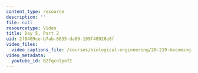 ```yaml
---
content_type: resource
description: ''
file: null
resourcetype: Video
title: Day 5, Part 2
uid: 2f8409ce-b7ab-8635-da89-199f48928e8f
video_files:
  video_captions_file: /courses/biological-engineering/20-219-becoming-the-next-bill-nye-writing-and-hosting-the-educational-show-january-iap-2015/day-5-storytellers-toolkit-pt.-3/day-5-part-2/BZfqcnlpofI.vtt
video_metadata:
  youtube_id: BZfqcnlpofI
---
```

